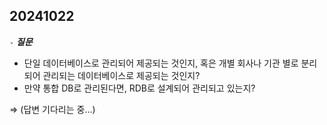 ## 20241022

`-` ***질문***
- 단일 데이터베이스로 관리되어 제공되는 것인지, 혹은 개별 회사나 기관 별로 분리되어 관리되는 데이터베이스로 제공되는 것인지?
- 만약 통합 DB로 관리된다면, RDB로 설계되어 관리되고 있는지?

$\Rightarrow$ (답변 기다리는 중...)

